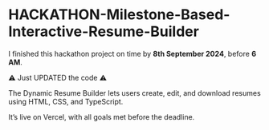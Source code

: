# HACKATHON-Milestone-Based-Interactive-Resume-Builder
I finished this hackathon project on time by **8th September 2024**, before **6 AM**.

⚠️ Just UPDATED the code ⚠️

The Dynamic Resume Builder lets users create, edit, and download resumes using HTML, CSS, and TypeScript.

It’s live on Vercel, with all goals met before the deadline.
